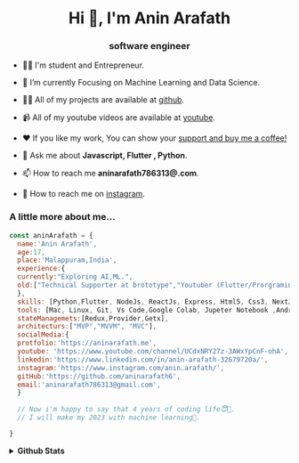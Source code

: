 <h1 align="center">Hi 👋, I'm Anin Arafath</h1><h3 align="center">software engineer</h3>
	

- 👨‍💻 I'm student and Entrepreneur.

- 🌱 I’m currently Focusing on Machine Learning and Data Science.

- 👨‍💻 All of my projects are available at [github](https://github.com/aninarafath6?tab=repositories).

- 📹 All of my youtube videos are available at [youtube](https://www.youtube.com/channel/UCdxNRY27z-3AWxYpCnF-ohA).

- ❤️ If  you like my work, You can show your [support and buy me a coffee!](https://www.buymeacoffee.com/aninarafath)

- 💬 Ask me about **Javascript, Flutter , Python**.

- 📫 How to reach me **aninarafath786313@.com**.

- 📲 How to reach me on [instagram](https://www.instagram.com/anin.arafath/).






### A little more about me...  

```javascript
const aninArafath = {
  name:'Anin Arafath',
  age:17,
  place:'Malappuram,India',
  experience:{
  currently:"Exploring AI,ML.",
  old:["Technical Supporter at brototype","Youtuber (Flutter/Prorgraming)","Software developer at INCOM" ],
  },
  skills: [Python,Flutter, NodeJs, ReactJs, Express, Html5, Css3, NextJs, TailwindCss],
  tools: [Mac, Linux, Git, Vs Code,Google Colab, Jupeter Notebook ,Android Studio, GitHub,],
  stateManagemets:[Redux,Provider,Getx],
  architecturs:["MVP","MVVM", "MVC"],
  socialMedia:{
  protfolio:'https://aninarafath.me',
  youtube: 'https://www.youtube.com/channel/UCdxNRY27z-3AWxYpCnF-ohA',
  linkedin:'https://www.linkedin.com/in/anin-arafath-32679720a/',
  instagram:'https://www.instagram.com/anin.arafath/',
  gitHub:'https://github.com/aninarafath6',
  email:'aninarafath786313@gmail.com',
  }
  
  // Now i'm happy to say that 4 years of coding life😇🥰.
  // I will make my 2023 with machine learning🤖.

}
```


<details>
<summary>
  <b>Github Stats</b>
</summary>
<img src="https://github-profile-trophy.vercel.app/?username=aninarafath6&theme=gruvbox" />
	
<p>&nbsp;<img align="right" src="https://github-readme-stats.vercel.app/api?username=aninarafath6&show_icons=true&locale=en&theme=gruvbox" alt="ovi" width="410" /></p>
	
	
<!-- <p align="center"><img src="https://media.giphy.com/media/QaMcXSekUWx7aogAUr/giphy.gif" width="60" /><b>Git profile Trophies</b></h4></p><br> -->
</details>




	

	

